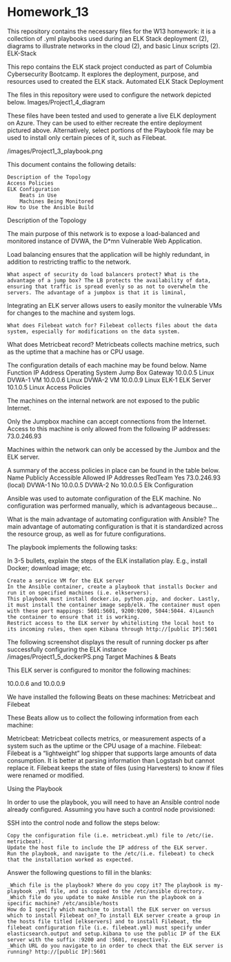 # Homework_13
This repository contains the necessary files for the W13 homework: it is a collection of .yml playbooks used during an ELK Stack deployment (2), diagrams to illustrate networks in the cloud (2), and basic Linux scripts (2).
ELK-Stack

This repo contains the ELK stack project conducted as part of Columbia Cybersecurity Bootcamp. It explores the deployment, purpose, and resources used to created the ELK stack.
Automated ELK Stack Deployment

The files in this repository were used to configure the network depicted below. Images/Project1_4_diagram

These files have been tested and used to generate a live ELK deployment on Azure. They can be used to either recreate the entire deployment pictured above. Alternatively, select portions of the Playbook file may be used to install only certain pieces of it, such as Filebeat.

/images/Project1_3_playbook.png

This document contains the following details:

    Description of the Topology
    Access Policies
    ELK Configuration
        Beats in Use
        Machines Being Monitored
    How to Use the Ansible Build

Description of the Topology

The main purpose of this network is to expose a load-balanced and monitored instance of DVWA, the D*mn Vulnerable Web Application.

Load balancing ensures that the application will be highly redundant, in addition to restricting traffic to the network.

    What aspect of security do load balancers protect? What is the advantage of a jump box? The LB protects the availability of data, ensuring that traffic is spread evenly so as not to overwhelm the servers. The advantage of a jumpbox is that it is liminal,

Integrating an ELK server allows users to easily monitor the vulnerable VMs for changes to the machine and system logs.

    What does Filebeat watch for? Filebeat collects files about the data system, especially for modifications on the data system.
  What does Metricbeat record? Metricbeats collects machine metrics, such as the uptime that a machine has or CPU usage.

The configuration details of each machine may be found below.
Name 	Function 	IP Address 	Operating System
Jump Box 	Gateway 	10.0.0.5 	Linux
DVWA-1 	VM 	10.0.0.6 	Linux
DVWA-2 	VM 	10.0.0.9 	Linux
ELK-1 	ELK Server 	10.1.0.5 	Linux
Access Policies

The machines on the internal network are not exposed to the public Internet.

Only the Jumpbox machine can accept connections from the Internet. Access to this machine is only allowed from the following IP addresses: 73.0.246.93

Machines within the network can only be accessed by the Jumbox and the ELK server.

A summary of the access policies in place can be found in the table below.
Name 	Publicly Accessible 	Allowed IP Addresses
RedTeam 	Yes 	73.0.246.93 (local)
DVWA-1 	No 	10.0.0.5
DVWA-2 	No 	10.0.0.5
Elk Configuration

Ansible was used to automate configuration of the ELK machine. No configuration was performed manually, which is advantageous because...

   What is the main advantage of automating configuration with Ansible? The main advantage of automating configuration is that it is standardized across the resource group, as well as for future configurations.

The playbook implements the following tasks:

   In 3-5 bullets, explain the steps of the ELK installation play. E.g., install Docker; download image; etc.

    Create a service VM for the ELK server
    In the Ansible container, create a playbook that installs Docker and run it on specified machines (i.e. elkservers).
    This playbook must install docker.io, python.pip, and docker. Lastly, it must install the container image sepb/elk. The container must open with these port mappings: 5601:5601, 9200:9200, 5044:5044. 4)Launch the container to ensure that it is working.
    Restrict access to the ELK server by whitelisting the local host to its incoming rules, then open Kibana through http://[public IP]:5601

The following screenshot displays the result of running docker ps after successfully configuring the ELK instance /images/Project1_5_dockerPS.png
Target Machines & Beats

This ELK server is configured to monitor the following machines:

  10.0.0.6 and 10.0.0.9

We have installed the following Beats on these machines: Metricbeat and Filebeat

These Beats allow us to collect the following information from each machine:

 Metricbeat: Metricbeat collects metrics, or measurement aspects of a system such as the uptime or the CPU usage of a machine. Filebeat: Filebeat is a “lightweight” log shipper that supports large amounts of data consumption. It is better at parsing information than Logstash but cannot replace it. Filebeat keeps the state of files (using Harvesters) to know if files were renamed or modified.

Using the Playbook

In order to use the playbook, you will need to have an Ansible control node already configured. Assuming you have such a control node provisioned:

SSH into the control node and follow the steps below:

    Copy the configuration file (i.e. metricbeat.yml) file to /etc/(ie. metricbeat).
    Update the host file to include the IP address of the ELK server.
    Run the playbook, and navigate to the /etc/(i.e. filebeat) to check that the installation worked as expected.

Answer the following questions to fill in the blanks:

    _Which file is the playbook? Where do you copy it? The playbook is my-playbook .yml file, and is copied to the /etc/ansible directory.
    _Which file do you update to make Ansible run the playbook on a specific machine? /etc/ansible/hosts
    How do I specify which machine to install the ELK server on versus which to install Filebeat on?_To install ELK server create a group in the hosts file titled [elkservers] and to install Filebeat, the filebeat configuration file (i.e. filebeat.yml) must specify under elasticsearch.output and setup.kibana to use the public IP of the ELK server with the suffix :9200 and :5601, respectively.
    _Which URL do you navigate to in order to check that the ELK server is running? http://[public IP]:5601

